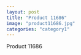 ```yaml
---
layout: post
title: "Product 11686"
image: "product11686.jpg"
categories: "category1"
---
```

Product 11686
